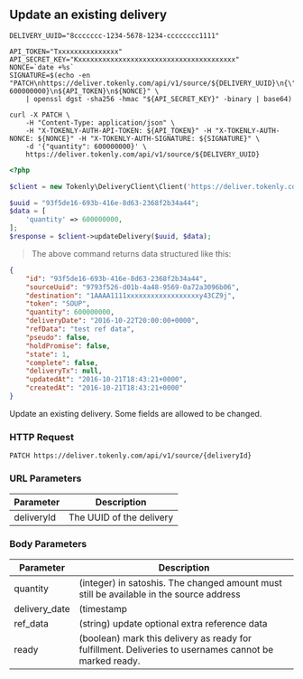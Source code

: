 ## Update an existing delivery

```shell
DELIVERY_UUID="8ccccccc-1234-5678-1234-cccccccc1111"

API_TOKEN="Txxxxxxxxxxxxxxx"
API_SECRET_KEY="Kxxxxxxxxxxxxxxxxxxxxxxxxxxxxxxxxxxxxxxx"
NONCE=`date +%s`
SIGNATURE=$(echo -en "PATCH\nhttps://deliver.tokenly.com/api/v1/source/${DELIVERY_UUID}\n{\"quantity\": 600000000}\n${API_TOKEN}\n${NONCE}" \
    | openssl dgst -sha256 -hmac "${API_SECRET_KEY}" -binary | base64)

curl -X PATCH \
    -H "Content-Type: application/json" \
    -H "X-TOKENLY-AUTH-API-TOKEN: ${API_TOKEN}" -H "X-TOKENLY-AUTH-NONCE: ${NONCE}" -H "X-TOKENLY-AUTH-SIGNATURE: ${SIGNATURE}" \
    -d '{"quantity": 600000000}' \
    https://deliver.tokenly.com/api/v1/source/${DELIVERY_UUID}
```

```php
<?php

$client = new Tokenly\DeliveryClient\Client('https://deliver.tokenly.com', $API_TOKEN, $API_SECRET_KEY);

$uuid = "93f5de16-693b-416e-8d63-2368f2b34a44";
$data = [
    'quantity' => 600000000,
];
$response = $client->updateDelivery($uuid, $data);

```


> The above command returns data structured like this:

```json
{
    "id": "93f5de16-693b-416e-8d63-2368f2b34a44",
    "sourceUuid": "9793f526-d01b-4a48-9569-0a72a3096b06",
    "destination": "1AAAA1111xxxxxxxxxxxxxxxxxxy43CZ9j",
    "token": "SOUP",
    "quantity": 600000000,
    "deliveryDate": "2016-10-22T20:00:00+0000",
    "refData": "test ref data",
    "pseudo": false,
    "holdPromise": false,
    "state": 1,
    "complete": false,
    "deliveryTx": null,
    "updatedAt": "2016-10-21T18:43:21+0000",
    "createdAt": "2016-10-21T18:43:21+0000"
}
```

Update an existing delivery.  Some fields are allowed to be changed.


### HTTP Request

`PATCH https://deliver.tokenly.com/api/v1/source/{deliveryId}`


### URL Parameters

Parameter  | Description
---------  | -----------
deliveryId | The UUID of the delivery


### Body Parameters

Parameter     | Description
------------  | -----------
quantity      | (integer) in satoshis.  The changed amount must still be available in the source address
delivery_date | (timestamp | null) change the scheduled delivery date
ref_data      | (string) update optional extra reference data
ready         | (boolean) mark this delivery as ready for fulfillment.  Deliveries to usernames cannot be marked ready.

